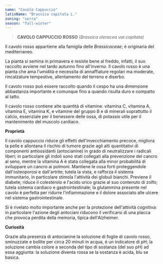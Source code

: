 ```yaml
---
name: "Cavolo Cappuccio"
latinName: "Brassica capitata L."
zoning: "serra"
season: "fall-winter"
---
```


> **CAVOLO CAPPUCCIO ROSSO** (*Brassica oleracea var.capitata)*

Il cavolo rosso appartiene alla famiglia delle *Brassicaceae*;
è originaria del mediterraneo.

La pianta si semina in primavera e resiste bene al freddo, infatti, il
suo raccolto avviene nel tardo autunno fino all'inverno. Il cavolo rosso
è una pianta che ama l\'umidità e necessita di annaffiature regolari ma
moderate, rincalzature tempestive, allentamento del terreno e
diserbo.

Il cavolo rosso può essere raccolto quando il cespo ha una
dimensione abbastanza importante e comunque fino a quando risulta duro e
compatto al tatto.

Il cavolo rosso contiene alte quantità di vitamine: vitamina C, vitamina
A, vitamina E, vitamina K, e vitamine del gruppo B e di minerali
soprattutto il calcio, essenziale per il benessere delle ossa,
di potassio utile per il mantenimento del muscolo cardiaco.

**Proprietà**

Il cavolo cappuccio riduce gli effetti dell'invecchiamento precoce,
migliora la pelle e allontana il rischio di tumore grazie agli alti
quantitativi di componenti antiossidanti (antocianine) in grado di
neutralizzare i radicali liberi; in particolare gli indoli sono stati
collegati alla prevenzione del cancro al seno, mentre la vitamina A è
stata collegata alla minor probabilità di sviluppare un cancro ai
polmoni. Mantiene le ossa forti proteggendole dall'osteoporosi e
dall'artrite; tutela la vista, e rafforza il sistema immunitario, in
particolare stimola l'attività dei globuli bianchi. Previene il diabete;
riduce il colesterolo e l'acido urico grazie al suo contenuto di zolfo;
tutela sistema cardiaco e gastrointestinale; la glutammina presente nel
cavolo è perfetta per ridurre l'infiammazione e il dolore associato alle
ulcere nel sistema gastrointestinale.

Si è rivelato molto importante anche per la protezione dell'attività
cognitiva: in particolare l'azione degli antociani riducono il
verificarsi di una placca che provoca perdita della memoria, tipica
dell'Alzheimer.

**Curiosità**

Grazie alla presenza di antocianine la soluzione di foglie di cavolo
rosso, sminuzzate e bollite per circa 20 minuti in acqua, è un
indicatore di pH; la soluzione cambia colore a seconda del tipo di
sostanza (del suo pH) ad essa aggiunta: la soluzione diventa rossa se la
sostanza è acida, blu se basica.
